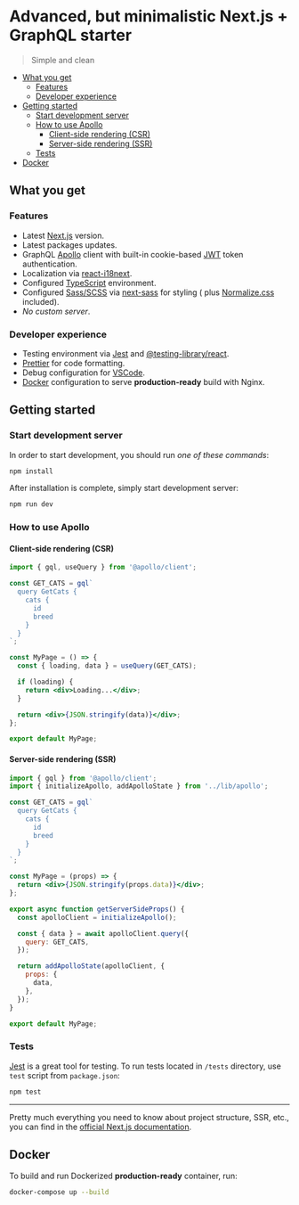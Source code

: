 # Advanced, but minimalistic Next.js + GraphQL starter

> Simple and clean

- [What you get](#what-you-get)
  - [Features](#features)
  - [Developer experience](#developer-experience)
- [Getting started](#getting-started)
  - [Start development server](#start-development-server)
  - [How to use Apollo](#how-to-use-apollo)
    - [Client-side rendering (CSR)](#client-side-rendering-csr)
    - [Server-side rendering (SSR)](#server-side-rendering-ssr)
  - [Tests](#tests)
- [Docker](#docker)

## What you get

### Features

- Latest [Next.js](https://nextjs.org/) version.
- Latest packages updates.
- GraphQL [Apollo](https://www.apollographql.com/docs/react/essentials/get-started/) client with built-in
  cookie-based [JWT](https://jwt.io/) token authentication.
- Localization via [react-i18next](https://react.i18next.com/).
- Configured [TypeScript](https://www.typescriptlang.org/) environment.
- Configured [Sass/SCSS](https://sass-lang.com/)
  via [next-sass](https://github.com/zeit/next-plugins/tree/master/packages/next-sass) for styling (
  plus [Normalize.css](https://necolas.github.io/normalize.css/) included).
- _No custom server_.

### Developer experience

- Testing environment via [Jest](https://jestjs.io/)
  and [@testing-library/react](https://testing-library.com/docs/react-testing-library/intro).
- [Prettier](https://prettier.io/) for code formatting.
- Debug configuration for [VSCode](https://code.visualstudio.com/).
- [Docker](https://www.docker.com/) configuration to serve **production-ready** build with Nginx.

## Getting started

### Start development server

In order to start development, you should run _one of these commands_:

```bash
npm install
```

After installation is complete, simply start development server:

```bash
npm run dev
```

### How to use Apollo

#### Client-side rendering (CSR)

```jsx
import { gql, useQuery } from '@apollo/client';

const GET_CATS = gql`
  query GetCats {
    cats {
      id
      breed
    }
  }
`;

const MyPage = () => {
  const { loading, data } = useQuery(GET_CATS);

  if (loading) {
    return <div>Loading...</div>;
  }

  return <div>{JSON.stringify(data)}</div>;
};

export default MyPage;
```

#### Server-side rendering (SSR)

```jsx
import { gql } from '@apollo/client';
import { initializeApollo, addApolloState } from '../lib/apollo';

const GET_CATS = gql`
  query GetCats {
    cats {
      id
      breed
    }
  }
`;

const MyPage = (props) => {
  return <div>{JSON.stringify(props.data)}</div>;
};

export async function getServerSideProps() {
  const apolloClient = initializeApollo();

  const { data } = await apolloClient.query({
    query: GET_CATS,
  });

  return addApolloState(apolloClient, {
    props: {
      data,
    },
  });
}

export default MyPage;
```

### Tests

[Jest](https://jestjs.io/) is a great tool for testing. To run tests located in `/tests` directory, use `test` script
from `package.json`:

```bash
npm test
```

---

Pretty much everything you need to know about project structure, SSR, etc., you can find in
the [official Next.js documentation](https://nextjs.org/docs).

## Docker

To build and run Dockerized **production-ready** container, run:

```bash
docker-compose up --build
```
